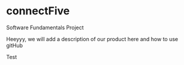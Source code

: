 connectFive
===========

Software Fundamentals Project

Heeyyy, we will add a description of our product here and how to use gitHub

Test
